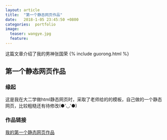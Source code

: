 ```yaml
---
layout: article
title:  "第一个静态网页作品"
date:   2018-1-05 23:45:50 +0800
categories:  portfolio
image:
  teaser: wangye.jpg
  feature:
---
```

这篇文章介绍了我的男神张国荣
{% include guorong.html %}


## 第一个静态网页作品
### 缘起
这是我在大二学做html静态网页时，采取了老师给的的模板，自己做的一个静态网页，比较粗糙还有待修改(●'◡'●)
### 作品链接
[我的第一个静态网页作品](https://violette9953.github.io/portfolio/guorongweb/index.html)